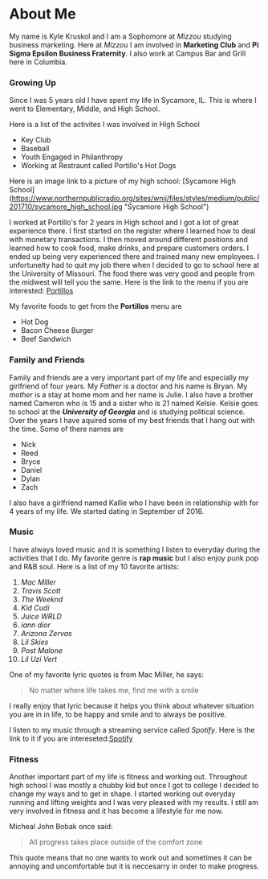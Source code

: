 # About Me

My name is Kyle Kruskol and I am a Sophomore at *Mizzou* studying business marketing. Here at *Mizzou* I am involved in **Marketing Club** and **Pi Sigma Epsilon Business Fraternity**. I also work at Campus Bar and Grill here in Columbia.

### Growing Up

<p>Since I was 5 years old I have spent my life in Sycamore, IL. This is where I went to Elementary, Middle, and High School.</p>

Here is a list of the activites I was involved in High School
  * Key Club
  * Baseball
  * Youth Engaged in Philanthropy
  * Working at Restraunt called Portillo's Hot Dogs
  
Here is an image link to a picture of my high school: [Sycamore High School] (https://www.northernpublicradio.org/sites/wnij/files/styles/medium/public/201710/sycamore_high_school.jpg "Sycamore High School")

I worked at Portillo's for 2 years in High school and I got a lot of great experience there. I first started on the register where I learned how to deal with monetary transactions. I then moved around different positions and learned how to cook food, make drinks, and prepare customers orders. I ended up being very experienced there and trained many new employees. I unfortunelty had to quit my job there when I decided to go to school here at the University of Missouri. The food there was very good and people from the midwest will tell you the same. Here is the link to the menu if you are interested:  [Portillos](https://www.portillos.com/all-menus/)
  
My favorite foods to get from the **Portillos** menu are
 - Hot Dog
 - Bacon Cheese Burger
 - Beef Sandwich
 
 ### Family and Friends
 
 Family and friends are a very important part of my life and especially my girlfriend of four years. My *Father* is a doctor and his name is Bryan. My *mother* is a stay at home mom and her name is Julie. I also have a brother named Cameron who is 15 and a sister who is 21 named Kelsie. Kelsie goes to school at the ***University of Georgia*** and is studying political science. Over the years I have aquired some of my best friends that I hang out with the time. Some of there names are
 - Nick
 - Reed
 - Bryce
 - Daniel
 - Dylan
 - Zach

I also have a girlfriend named Kallie who I have been in relationship with for 4 years of my life. We started dating in September of 2016. 
 
 ### Music
 
 I have always loved music and it is something I listen to everyday during the activities that I do. My favorite genre is **rap music** but I also enjoy punk pop and R&B soul. Here is a list of my 10 favorite artists:
 1. *Mac Miller*
 2. *Travis Scott*
 3. *The Weeknd*
 4. *Kid Cudi*
 5. *Juice WRLD*
 6. *iann dior*
 7. *Arizona Zervas*
 8. *Lil Skies*
 9. *Post Malone*
 10. *Lil Uzi Vert*
 
 One of my favorite lyric quotes is from Mac Miller, he says:
 
 >No matter where life takes me, find me with a smile
 
 I really enjoy that lyric because it helps you think about whatever situation you are in in life, to be happy and smile and to always be positive.
 
 I listen to my music through a streaming service called *Spotify*. Here is the link to it if you are intereseted:[Spotify](https://www.spotify.com/us/)
 
 ### Fitness
 
 Another important part of my life is fitness and working out. Throughout high school I was mostly a chubby kid but once I got to college I decided to change my ways and to get in shape. I started working out everyday running and lifting weights and I was very pleased with my results. I still am very involved in fitness and it has become a lifestyle for me now. 
 
 Micheal John Bobak once said:
 
 >All progress takes place outside of the comfort zone
 
 This quote means that no one wants to work out and sometimes it can be annoying and uncomfortable but it is neccesarry in order to make progress. 
